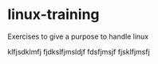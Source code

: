 # linux-training
 Exercises to give a purpose to handle linux 

klfjsdklmfj
fjdkslfjmsldjf
fdsfjmsjf
fjsklfjmsfj
